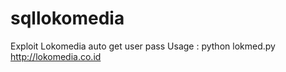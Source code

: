 # sqllokomedia
Exploit Lokomedia auto get user pass
Usage : python lokmed.py http://lokomedia.co.id
